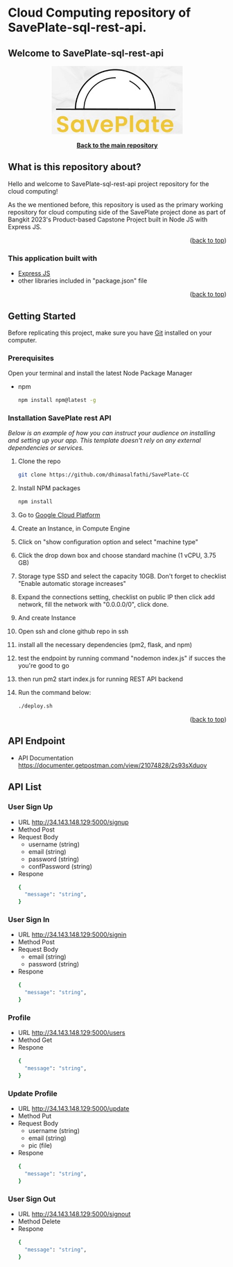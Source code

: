 # Cloud Computing repository of SavePlate-sql-rest-api.
## Welcome to SavePlate-sql-rest-api
<p align="center"> <img src="https://github.com/dhimasalfathi/SavePlate-CC/blob/master/saveplate.jpg?raw=true" /> </p>
<div align="center">
  <p align="center">
    <a href="https://github.com/aldybw/SavePlate-sql-rest-api"><strong>Back to the main repository</strong></a>
  </p>
</div>

## What is this repository about?

Hello and welcome to SavePlate-sql-rest-api project repository for the cloud computing! 

As the we mentioned before, this repository is used as the primary working repository for cloud computing side of the SavePlate project done as part of Bangkit 2023's Product-based Capstone Project built in Node JS with Express JS.

<p align="right">(<a href="#top">back to top</a>)</p>


### This application built with

* [Express JS](https://expressjs.com/)
* other libraries included in "package.json" file

<p align="right">(<a href="#top">back to top</a>)</p>

<!-- GETTING STARTED -->
## Getting Started

Before replicating this project, make sure you have [Git](https://git-scm.com/downloads) installed on your computer.

### Prerequisites

Open your terminal and install the latest Node Package Manager
* npm
  ```sh
  npm install npm@latest -g
  ```

### Installation SavePlate rest API

_Below is an example of how you can instruct your audience on installing and setting up your app. This template doesn't rely on any external dependencies or services._

1. Clone the repo
   ```sh
   git clone https://github.com/dhimasalfathi/SavePlate-CC
   ```
2. Install NPM packages
   ```sh
   npm install
   ```
3. Go to [Google Cloud Platform](https://console.cloud.google.com/)
5. Create an Instance, in Compute Engine
7. Click on "show configuration option and select "machine type"
8. Click the drop down box and choose standard machine (1 vCPU, 3.75 GB)
9. Storage type SSD and select the capacity 10GB. Don't forget to checklist "Enable automatic storage increases"
10. Expand the connections setting, checklist on public IP then click add network, fill the network with "0.0.0.0/0", click done.
11. And create Instance
12. Open ssh and clone github repo in ssh
13. install all the necessary dependencies (pm2, flask, and npm)
14. test the endpoint by running command "nodemon index.js" if succes the you're good to go
15. then run pm2 start index.js for running REST API backend

15. Run the command below:
    ```sh
    ./deploy.sh
    ```
<p align="right">(<a href="#top">back to top</a>)</p>

<!-- API Endpoint -->
## API Endpoint

* API Documentation
    https://documenter.getpostman.com/view/21074828/2s93sXduov

<!-- API List -->
## API List

### User Sign Up
* URL
    http://34.143.148.129:5000/signup
* Method
    Post
* Request Body
    - username (string)
    - email (string)
    - password (string)
    - confPassword (string)
* Respone
    ```sh
  {
      "message": "string",
  }
  ```

### User Sign In
* URL
    http://34.143.148.129:5000/signin
* Method
    Post
* Request Body
    - email (string)
    - password (string)
* Respone
    ```sh
  {
      "message": "string",
  }
  ```

### Profile
* URL
    http://34.143.148.129:5000/users
* Method
    Get
* Respone
    ```sh
  {
      "message": "string",
  }
  ```

### Update Profile
* URL
    http://34.143.148.129:5000/update
* Method
    Put
* Request Body
    - username (string)
    - email (string)
    - pic (file)
* Respone
    ```sh
  {
      "message": "string",
  }
  ```

### User Sign Out
* URL
    http://34.143.148.129:5000/signout
* Method
    Delete
* Respone
    ```sh
  {
      "message": "string",
  }
  ```
